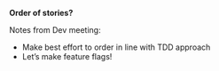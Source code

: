 **Order of stories?**

Notes from Dev meeting:
* Make best effort to order in line with TDD approach
* Let’s make feature flags!
